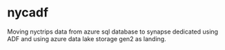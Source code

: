# nycadf

Moving nyctrips data from azure sql database to synapse dedicated using ADF and using azure data lake storage gen2 as landing.

